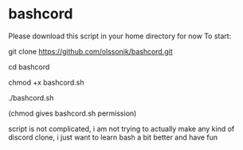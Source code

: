 # bashcord
Please download this script in your home directory for now
To start:

git clone https://github.com/olssonik/bashcord.git

cd bashcord

chmod +x bashcord.sh

./bashcord.sh

(chmod gives bashcord.sh permission)

script is not complicated, i am not trying to actually make any kind of discord clone, i just want to learn bash a bit better and have fun
